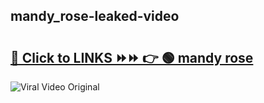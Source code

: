 
 ## mandy_rose-leaked-video 

# <h2><a href="https://clipsfans.com/mandy_rose&ref=git">🔗 Click to LINKS ⏩⏩ 👉 🟢 mandy rose </a></h2>

<a href="https://clipsfans.com/mandy_rose&ref=git" rel="nofollow" data-target="animated-image.originalLink"><img src="https://i.ibb.co.com/xMMVF88/686577567.gif" alt="Viral Video Original" style="max-width: 100%; display: inline-block;" data-target="animated-image.originalImage"></a>
